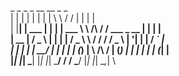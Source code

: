  _    _          _   _                __          __                 _       _  \
| |  | |        | | | |               \ \        / /                | |     | | \
| |__| |   ___  | | | |   ___          \ \  /\  / /    ___    _ __  | |   __| | \
|  __  |  / _ \ | | | |  / _ \          \ \/  \/ /    / _ \  | '__| | |  / _` | \
| |  | | |  __/ | | | | | (_) |          \  /\  /    | (_) | | |    | | | (_| | \
|_|  |_|  \___| |_| |_|  \___/            \/  \/      \___/  |_|    |_|  \__,_| \
